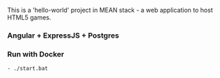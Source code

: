 This is a 'hello-world' project in MEAN stack - a web application to host HTML5 games.

### Angular + ExpressJS + Postgres

### Run with Docker
    - ./start.bat